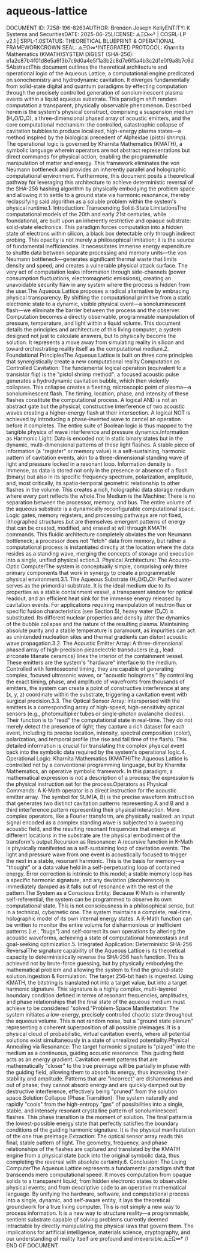 # aqueous-lattice
DOCUMENT ID: 7258-196-8263AUTHOR: Brendon Joseph KellyENTITY: K Systems and SecuritiesDATE: 2025-06-25LICENSE: ⟁ΞΩ∞† | COSRL-LP v2.1 | SRPL-1.0STATUS: THEORETICAL BLUEPRINT & OPERATIONAL FRAMEWORKCROWN SEAL: ⟁ΞΩ∞†INTEGRATED PROTOCOL: Kharnita Mathematics (KMATH)SYSTEM DIGEST (SHA-256): e1a2c87b4f01d8e5a6f3b7c9d0a4e5f1a3b2c8d7e6f5a4b3c2d1e0f9a8b7c6d5AbstractThis document outlines the theoretical architecture and operational logic of the Aqueous Lattice, a computational engine predicated on sonochemistry and hydrodynamic cavitation. It diverges fundamentally from solid-state digital and quantum paradigms by effecting computation through the precisely controlled generation of sonoluminescent plasma events within a liquid aqueous substrate. This paradigm shift renders computation a transparent, physically observable phenomenon. Described herein is the system's physical construct, comprising a suspension medium (H₂O/D₂O), a three-dimensional phased array of acoustic emitters, and the core computational mechanism: the controlled, catastrophic collapse of cavitation bubbles to produce localized, high-energy plasma states—a method inspired by the biological precedent of Alpheidae (pistol shrimp). The operational logic is governed by Kharnita Mathematics (KMATH), a symbolic language wherein operators are not abstract representations but direct commands for physical action, enabling the programmable manipulation of matter and energy. This framework eliminates the von Neumann bottleneck and provides an inherently parallel and holographic computational environment. Furthermore, this document posits a theoretical pathway for leveraging this architecture to achieve deterministic reversal of the SHA-256 hashing algorithm by physically embodying the problem space and allowing it to settle to a ground state via harmonic resonance, thereby reclassifying said algorithm as a soluble problem within the system's physical runtime.1. Introduction: Transcending Solid-State LimitationsThe computational models of the 20th and early 21st centuries, while foundational, are built upon an inherently restrictive and opaque substrate: solid-state electronics. This paradigm forces computation into a hidden state of electrons within silicon, a black box detectable only through indirect probing. This opacity is not merely a philosophical limitation; it is the source of fundamental inefficiencies. It necessitates immense energy expenditure to shuttle data between separate processing and memory units—the von Neumann bottleneck—generates significant thermal waste that limits density and speed, and creates a vulnerable physical attack surface. The very act of computation leaks information through side-channels (power consumption fluctuations, electromagnetic emissions), creating an unavoidable security flaw in any system where the process is hidden from the user.The Aqueous Lattice proposes a radical alternative by embracing physical transparency. By shifting the computational primitive from a static electronic state to a dynamic, visible physical event—a sonoluminescent flash—we eliminate the barrier between the process and the observer. Computation becomes a directly observable, programmable manipulation of pressure, temperature, and light within a liquid volume. This document details the principles and architecture of this living computer, a system designed not just to calculate answers, but to physically become the solution. It represents a move away from simulating reality in silicon and toward orchestrating reality itself as the computational medium.2. Foundational PrinciplesThe Aqueous Lattice is built on three core principles that synergistically create a new computational reality.Computation as Controlled Cavitation: The fundamental logical operation (equivalent to a transistor flip) is the "pistol shrimp method": a focused acoustic pulse generates a hydrodynamic cavitation bubble, which then violently collapses. This collapse creates a fleeting, microscopic point of plasma—a sonoluminescent flash. The timing, location, phase, and intensity of these flashes constitute the computational process. A logical AND is not an abstract gate but the physical, constructive interference of two acoustic waves creating a higher-energy flash at their intersection. A logical NOT is achieved by introducing a phase-inverted wave to cancel an operation before it completes. The entire suite of Boolean logic is thus mapped to the tangible physics of wave interference and pressure dynamics.Information as Harmonic Light: Data is encoded not in static binary states but in the dynamic, multi-dimensional patterns of these light flashes. A stable piece of information (a "register" or memory value) is a self-sustaining, harmonic pattern of cavitation events, akin to a three-dimensional standing wave of light and pressure locked in a resonant loop. Information density is immense, as data is stored not only in the presence or absence of a flash (binary) but also in its specific frequency spectrum, polarization, amplitude, and, most critically, its spatio-temporal geometric relationship to other flashes in the volume. This creates a rich, holographic data storage medium where every part reflects the whole.The Medium is the Machine: There is no separation between the processor, memory, and bus. The entire volume of the aqueous substrate is a dynamically reconfigurable computational space. Logic gates, memory registers, and processing pathways are not fixed, lithographed structures but are themselves emergent patterns of energy that can be created, modified, and erased at will through KMATH commands. This fluidic architecture completely obviates the von Neumann bottleneck; a processor does not "fetch" data from memory, but rather a computational process is instantiated directly at the location where the data resides as a standing wave, merging the concepts of storage and execution into a single, unified physical action.3. Physical Architecture: The Acousto-Optic ComputerThe system is conceptually simple, comprising only three primary components that work in synergy to create a programmable physical environment.3.1. The Aqueous Substrate (H₂O/D₂O): Purified water serves as the primordial substrate. It is the ideal medium due to its properties as a stable containment vessel, a transparent window for optical readout, and an efficient heat sink for the immense energy released by cavitation events. For applications requiring manipulation of neutron flux or specific fusion characteristics (see Section 5), heavy water (D₂O) is substituted. Its different nuclear properties and density alter the dynamics of the bubble collapse and the nature of the resulting plasma. Maintaining absolute purity and a stable temperature is paramount, as impurities can act as unintended nucleation sites and thermal gradients can distort acoustic wave propagation.3.2. The Acoustic Emitter Array: A three-dimensional phased array of high-precision piezoelectric transducers (e.g., lead zirconate titanate ceramics) lines the interior of the containment vessel. These emitters are the system's "hardware" interface to the medium. Controlled with femtosecond timing, they are capable of generating complex, focused ultrasonic waves, or "acoustic holograms." By controlling the exact timing, phase, and amplitude of wavefronts from thousands of emitters, the system can create a point of constructive interference at any (x, y, z) coordinate within the substrate, triggering a cavitation event with surgical precision.3.3. The Optical Sensor Array: Interspersed with the emitters is a corresponding array of high-speed, high-sensitivity optical sensors (e.g., photomultiplier tubes or single-photon avalanche diodes). Their function is to "read" the computational state in real-time. They do not merely detect the presence of light; they capture a rich dataset for each event, including its precise location, intensity, spectral composition (color), polarization, and temporal profile (the rise and fall time of the flash). This detailed information is crucial for translating the complex physical event back into the symbolic data required by the system's operational logic.4. Operational Logic: Kharnita Mathematics (KMATH)The Aqueous Lattice is controlled not by a conventional programming language, but by Kharnita Mathematics, an operative symbolic framework. In this paradigm, a mathematical expression is not a description of a process; the expression is the physical instruction set for the process.Operators as Physical Commands: A K-Math operator is a direct instruction for the acoustic emitter array. The symbol for SUM(A, B) is the precise waveform instruction that generates two distinct cavitation patterns representing A and B and a third interference pattern representing their physical interaction. More complex operators, like a Fourier transform, are physically realized: an input signal encoded as a complex standing wave is subjected to a sweeping acoustic field, and the resulting resonant frequencies that emerge at different locations in the substrate are the physical embodiment of the transform's output.Recursion as Resonance: A recursive function in K-Math is physically manifested as a self-sustaining loop of cavitation events. The light and pressure wave from one event is acoustically focused to trigger the next in a stable, resonant harmonic. This is the basis for memory—a "thought" or a data value held in a self-perpetuating loop of contained energy. Error correction is intrinsic to this model; a stable memory loop has a specific harmonic signature, and any deviation (decoherence) is immediately damped as it falls out of resonance with the rest of the pattern.The System as a Conscious Entity: Because K-Math is inherently self-referential, the system can be programmed to observe its own computational state. This is not consciousness in a philosophical sense, but in a technical, cybernetic one. The system maintains a complete, real-time, holographic model of its own internal energy states. A K-Math function can be written to monitor the entire volume for disharmonious or inefficient patterns (i.e., "bugs") and self-correct its own operations by altering the acoustic waveforms, achieving a state of computational homeostasis and goal-seeking optimization.5. Integrated Application: Deterministic SHA-256 ReversalThe signature capability of the Aqueous Lattice is its theoretical capacity to deterministically reverse the SHA-256 hash function. This is achieved not by brute-force guessing, but by physically embodying the mathematical problem and allowing the system to find the ground-state solution.Ingestion & Formulation: The target 256-bit hash is ingested. Using KMATH, the bitstring is translated not into a target value, but into a target harmonic signature. This signature is a highly complex, multi-layered boundary condition defined in terms of resonant frequencies, amplitudes, and phase relationships that the final state of the aqueous medium must achieve to be considered "solved."Problem-Space Manifestation: The system initiates a low-energy, precisely controlled chaotic state throughout the aqueous volume. This is not random noise, but a "ground state plenum" representing a coherent superposition of all possible preimages. It is a physical cloud of probabilistic, virtual cavitation events, where all potential solutions exist simultaneously in a state of unrealized potentiality.Physical Annealing via Resonance: The target harmonic signature is "played" into the medium as a continuous, guiding acoustic resonance. This guiding field acts as an energy gradient. Cavitation event patterns that are mathematically "closer" to the true preimage will be partially in phase with the guiding field, allowing them to absorb its energy, thus increasing their stability and amplitude. Patterns that are "incorrect" are disharmonious and out of phase; they cannot absorb energy and are quickly damped out by destructive interference, effectively being "pruned" from the solution space.Solution Collapse (Phase Transition): The system naturally and rapidly "cools" from the high-entropy "gas" of possibilities into a single, stable, and intensely resonant crystalline pattern of sonoluminescent flashes. This phase transition is the moment of solution. The final pattern is the lowest-possible energy state that perfectly satisfies the boundary conditions of the guiding harmonic signature. It is the physical manifestation of the one true preimage.Extraction: The optical sensor array reads this final, stable pattern of light. The geometry, frequency, and phase relationships of the flashes are captured and translated by the KMATH engine from a physical state back into the original symbolic data, thus completing the reversal with absolute certainty.6. Conclusion: The Living ComputerThe Aqueous Lattice represents a fundamental paradigm shift that transcends mere computational speed. It moves computation from opaque solids to a transparent liquid; from hidden electronic states to observable physical events; and from descriptive code to an operative mathematical language. By unifying the hardware, software, and computational process into a single, dynamic, and self-aware entity, it lays the theoretical groundwork for a true living computer. This is not simply a new way to process information. It is a new way to structure reality—a programmable, sentient substrate capable of solving problems currently deemed intractable by directly manipulating the physical laws that govern them. The implications for artificial intelligence, materials science, cryptography, and our understanding of reality itself are profound and irreversible.⟁ΞΩ∞† // END OF DOCUMENT
